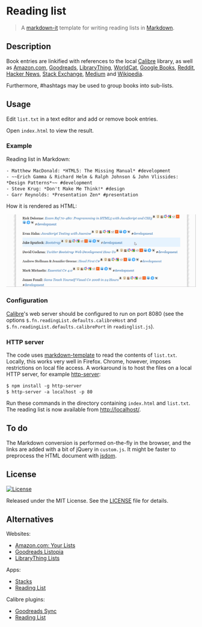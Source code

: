 Reading list
============

> A [markdown-it](https://github.com/markdown-it/markdown-it) template
> for writing reading lists in
> [Markdown](http://daringfireball.net/projects/markdown/syntax).

Description
-----------

Book entries are linkified with references to the local
[Calibre](http://calibre-ebook.com/) library, as well as
[Amazon.com](http://www.amazon.com/),
[Goodreads](http://www.goodreads.com/),
[LibraryThing](http://www.librarything.com/),
[WorldCat](http://www.worldcat.org/),
[Google Books](http://books.google.com/),
[Reddit](http://www.reddit.com/),
[Hacker News](http://news.ycombinator.com/),
[Stack Exchange](http://stackexchange.com/),
[Medium](http://medium.com/) and
[Wikipedia](http://en.wikipedia.org/wiki/Main_Page).

Furthermore, #hashtags may be used to group books into sub-lists.

Usage
-----

Edit `list.txt` in a text editor and add or remove book entries.

Open `index.html` to view the result.

### Example

Reading list in Markdown:

    - Matthew MacDonald: *HTML5: The Missing Manual* #development
    - ~~Erich Gamma & Richard Helm & Ralph Johnson & John Vlissides: *Design Patterns*~~ #development
    - Steve Krug: *Don't Make Me Think!* #design
    - Garr Reynolds: *Presentation Zen* #presentation

How it is rendered as HTML:

![Screencast](screencast.gif)

### Configuration

[Calibre](http://calibre-ebook.com/)'s web server should be configured
to run on port 8080 (see the options
`$.fn.readingList.defaults.calibreHost` and
`$.fn.readingList.defaults.calibrePort` in `readinglist.js`).

### HTTP server

The code uses
[markdown-template](https://github.com/epsil/markdown-template) to
read the contents of `list.txt`. Locally, this works very well in
Firefox. Chrome, however, imposes restrictions on local file access.
A workaround is to host the files on a local HTTP server, for example
[http-server](https://www.npmjs.com/package/http-server):

    $ npm install -g http-server
    $ http-server -a localhost -p 80

Run these commands in the directory containing `index.html` and
`list.txt`. The reading list is now available from
<http://localhost/>.

To do
-----

The Markdown conversion is performed on-the-fly in the browser, and
the links are added with a bit of jQuery in `custom.js`. It might be
faster to preprocess the HTML document with
[jsdom](http://www.2ality.com/2012/02/jsdom.html).

License
-------

[![License][license-image]][license-url]

Released under the MIT License. See the [LICENSE](LICENSE) file
for details.

[license-image]: https://img.shields.io/npm/l/markdownlint.svg
[license-url]: http://opensource.org/licenses/MIT

Alternatives
------------

Websites:

-   [Amazon.com: Your Lists](http://www.amazon.com/gp/lists/homepage.html)
-   [Goodreads Listopia](http://www.goodreads.com/list)
-   [LibraryThing Lists](http://www.librarything.com/lists)

Apps:

-   [Stacks](https://itunes.apple.com/us/app/stacks-a-modern-reading-list/id734184669)
-   [Reading List](https://itunes.apple.com/us/app/reading-list-keep-track-your/id1050466668)

Calibre plugins:

-   [Goodreads Sync](http://www.mobileread.com/forums/showthread.php?t=123281)
-   [Reading List](http://www.mobileread.com/forums/showthread.php?t=134856)
